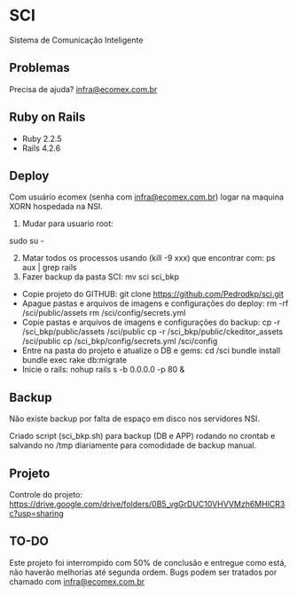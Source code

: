 SCI
================

Sistema de Comunicação Inteligente

Problemas
-------------

Precisa de ajuda? infra@ecomex.com.br

Ruby on Rails
-------------

- Ruby 2.2.5
- Rails 4.2.6

Deploy
-------------

Com usuário ecomex (senha com infra@ecomex.com.br) logar na maquina XORN hospedada na NSI.
1) Mudar para usuario root: 

sudo su -

2) Matar todos os processos usando (kill -9 xxx) que encontrar com:
   ps aux | grep rails
3) Fazer backup da pasta SCI:
   mv sci sci_bkp
- Copie projeto do GITHUB:
  git clone https://github.com/Pedrodkp/sci.git
- Apague pastas e arquivos de imagens e configurações do deploy:
  rm -rf /sci/public/assets
  rm /sci/config/secrets.yml
- Copie pastas e arquivos de imagens e configurações do backup:
  cp -r /sci_bkp/public/assets /sci/public
  cp -r /sci_bkp/public/ckeditor_assets /sci/public
  cp /sci_bkp/config/secrets.yml /sci/config
- Entre na pasta do projeto e atualize o DB e gems:
  cd /sci
  bundle install
  bundle exec rake db:migrate
- Inicie o rails:
  nohup rails s -b 0.0.0.0 -p 80 &

Backup
-------------

Não existe backup por falta de espaço em disco nos servidores NSI.

Criado script (sci_bkp.sh) para backup (DB e APP) rodando no crontab e salvando no /tmp diariamente para comodidade de backup manual.

Projeto
-------------

Controle do projeto:
https://drive.google.com/drive/folders/0B5_vgGrDUC10VHVVMzh6MHlCR3c?usp=sharing

TO-DO
-------------

Este projeto foi interrompido com 50% de conclusão e entregue como está, não haverão melhorias até segunda ordem.
Bugs podem ser tratados por chamado com infra@ecomex.com.br
